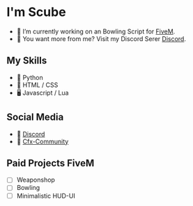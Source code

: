 # I'm Scube

- 🌱 I’m currently working on an Bowling Script for [FiveM](https://fivem.net/).
- 💞️ You want more from me? Visit my Discord Serer [Discord](https://discord.gg/Mqgewse3Yc).

## My Skills

- 🐍 Python
- 🔆 HTML / CSS
- 🖥️ Javascript / Lua

## Social Media
- 🎤 [Discord](https://discord.gg/Mqgewse3Yc) 
- 📃 [Cfx-Community](https://forum.cfx.re/u/scubescripts/)

## Paid Projects FiveM

- [ ] Weaponshop
- [ ] Bowling
- [ ] Minimalistic HUD-UI
